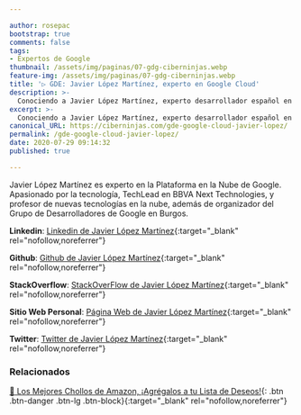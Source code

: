 ```yaml
---

author: rosepac
bootstrap: true
comments: false
tags:
- Expertos de Google
thumbnail: /assets/img/paginas/07-gdg-ciberninjas.webp
feature-img: /assets/img/paginas/07-gdg-ciberninjas.webp
title: '▷ GDE: Javier López Martínez, experto en Google Cloud'
description: >-
  Conociendo a Javier López Martínez, experto desarrollador español en la tecnología Google Cloud Computer incluido en el programa de Expertos de Desarrolladores de Google 2020.
excerpt: >-
  Conociendo a Javier López Martínez, experto desarrollador español en la tecnología Google Cloud Computer incluido en el programa de Expertos de Desarrolladores de Google 2020.
canonical_URL: https://ciberninjas.com/gde-google-cloud-javier-lopez/
permalink: /gde-google-cloud-javier-lopez/
date: 2020-07-29 09:14:32
published: true

---
```


Javier López Martínez es experto en la Plataforma en la Nube de Google. Apasionado por la tecnología, TechLead en BBVA Next Technologies, y profesor de nuevas tecnologías en la nube, además de organizador del Grupo de Desarrolladores de Google en Burgos.

**Linkedin**: [Linkedin de Javier López Martínez](https://www.linkedin.com/in/jlopezmartinez/){:target="_blank" rel="nofollow,noreferrer"}

**Github**: [Github de Javier López Martínez](https://github.com/javioreto){:target="_blank" rel="nofollow,noreferrer"}

**StackOverflow**: [StackOverFlow de Javier López Martínez](https://stackoverflow.com/users/6640679/javioreto){:target="_blank" rel="nofollow,noreferrer"}

**Sitio Web Personal**: [Página Web de Javier López Martínez](http://gdgburgos.com/){:target="_blank" rel="nofollow,noreferrer"}

**Twitter**: [Twitter de Javier López Martínez](https://twitter.com/javioreto){:target="_blank" rel="nofollow,noreferrer"}
<!-- https://developers.google.com/community/experts/directory/profile/profile-carlos_sanchez -->

### **Relacionados** <!-- omit in toc -->

[🛒 Los Mejores Chollos de Amazon, ¡Agrégalos a tu Lista de Deseos!](/amazon/ "Los Mejores Chollos de Amazon, Ofertas Flash, Black Monday y Amazon Prime Day"){: .btn .btn-danger .btn-lg .btn-block}{:target="_blank" rel="nofollow,noreferrer"}